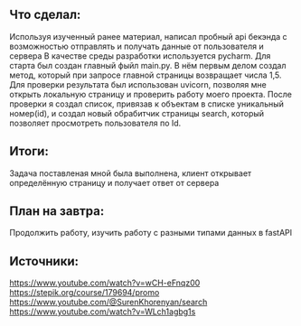 
## Что сделал:
Используя изученный ранее материал, написал пробный api бекэнда с возможностью отправлять и получать данные от пользователя и сервера
В качестве среды разработки используется pycharm. Для старта был создан главный фыйл main.py. В нём первым делом создал метод, который при запросе главной страницы возвращает числа 1,5. Для проверки результата был использован uvicorn, позволяя мне открыть локальную страницу и проверить работу моего проекта. После проверки я создал список, привязав к объектам в списке уникальный номер(id), и создал новый обрабитчик страницы search, который позволяет просмотреть пользователя по Id. 

## Итоги:
Задача поставленая мной была выполнена, клиент открывает определённую страницу и получает ответ от сервера

## План на завтра:
Продолжить работу, изучить работу с разными типами данных в fastAPI

## Источники:
https://www.youtube.com/watch?v=wCH-eFnqz00
https://stepik.org/course/179694/promo
https://www.youtube.com/@SurenKhorenyan/search
https://www.youtube.com/watch?v=WLch1agbg1s
